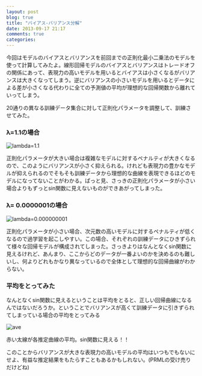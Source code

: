 ```yaml
---
layout: post
blog: true
title: "バイアス-バリアンス分解"
date: 2013-09-17 21:17
comments: true
categories: 
---
```


今回はモデルのバイアスとバリアンスを前回までの正則化最小二乗法のモデルを使って計算してみたよ。線形回帰モデルのバイアスとバリアンスはトレードオフの関係にあって、表現力の高いモデルを用いるとバイアスは小さくなるがバリアンスは大きくなってしまう。逆にバリアンスの小さいモデルを用いるとデータによる差が小さくなる代わりに全ての予測値の平均が理想的な回帰関数から離れていってしまう。

20通りの異なる訓練データ集合に対して正則化パラメータを調整して、訓練させてみた。


### λ=1.1の場合

![lambda=1.1]( https://raw.github.com/PhysicsEngine/cpi-stats/master/results/lambda1.1.png)

正則化パラメータが大きい場合は複雑なモデルに対するペナルティが大きくなるので、このようにバリアンスが小さく抑えられる。けれども表現力の豊かなモデルが抑えられるのでそもそも訓練データから理想的な曲線を表現できるほどのモデルになってないことがわかる。ぱっと見、さっきの正則化パラメータが小さい場合よりもずっとsin関数に見えないものができあがってしまった。

### λ= 0.0000001の場合

![lambda=0.000000001](https://raw.github.com/PhysicsEngine/cpi-stats/master/results/lambda0.0000000001.png)

正則化パラメータが小さい場合、次元数の高いモデルに対するペナルティが低くなるので過学習を起こしやすい。この場合、それぞれの訓練データにひきずられて様々な回帰モデルが構成されてしまった。さっきよりはなんとなくsin関数に見えるけれど、あんまり、ここからどのデータが一番よいのかを決めるのも難しいし、何よりどれもかなり異なっているので全体として理想的な回帰曲線がわからない。


### 平均をとってみた

なんとなくsin関数に見えるということは平均をとると、正しい回帰曲線になるんではないだろうか。ということでバリアンスが高くて訓練データに引きずられてしまっている場合の平均をとってみる

![ave](https://raw.github.com/PhysicsEngine/cpi-stats/master/results/ave.png)

赤い太線が各推定曲線の平均。sin関数に見える！！

このことからバリアンスが大きな表現力の高いモデルの平均はいつもでもないにせよ、有益な推定結果をもたらすこともあるかもしれない。(PRMLの受け売りだけどね)


